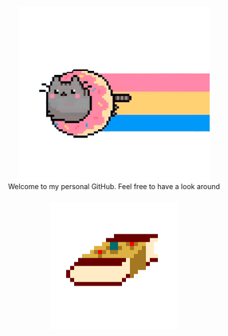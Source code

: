 <div align="center">
<img src="https://github.com/thomashrb/thomashrb/blob/master/img/nyan.gif" alt="Nyan" align="center">
</div>

<div align="center">
Welcome to my personal GitHub. Feel free to have a look around
</div>

<h3 align="center">
<a href="https://thomashrb.github.io/">
<img src="https://github.com/thomashrb/thomashrb/blob/master/img/web.gif" alt="Blog" align="center">
</a>
</h3>
